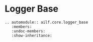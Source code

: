 # Logger Base

```{eval-rst}
.. automodule:: ailf.core.logger_base
   :members:
   :undoc-members:
   :show-inheritance:
```
